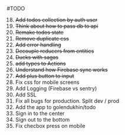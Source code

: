 #TODO

18. <strike>Add todos collection by auth user</strike>
19. <strike>Think about how to pass db to api</strike>
20. <strike>Remake todos state</strike>
21. <strike>Remove duplicate css</strike>
22. <strike>Add error handling</strike>
23. <strike>Decouple reducers from entities</strike>
24. <strike>Ducks with sagas</strike>
25. <strike>add types to Actions</strike>
26. <strike>Understand how Firebase sync works </strike>
27. <strike>Add plus button to input</strike>
28. Fix css for mobile screens
29. Add Logging (Firebase vs sentry)
30. Add SSL
31. Fix all bugs for production. Split dev / prod
32. Add the app to golendukhin/todo
33. Sign in to the center
34. Sign out to the bottom
35. Fix checbox press on mobile
